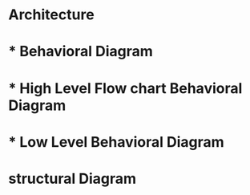 # Architecture
  # * Behavioral Diagram
  
  
  
  
  
  
# * High Level Flow chart Behavioral Diagram




# * Low Level Behavioral Diagram 



# structural Diagram
